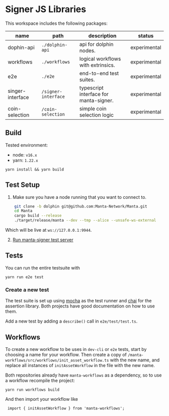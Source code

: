 # Signer JS Libraries

This workspace includes the following packages:

|    name          |       path          |        description                      |     status    |
|------------------|---------------------|-----------------------------------------|---------------|
| dophin-api       | `./dolphin-api`     |  api for dolphin nodes.                 |  experimental |
| workflows        | `./workflows`       |  logical workflows with extrinsics.     |  experimental |
| e2e              | `./e2e`             |  end-to-end test suites.                |  experimental |
| singer-interface | `/signer-interface` |  typescript interface for manta-signer. |  experimental |
| coin-selection   | `/coin-selection`   |  simple coin selection logic            |  experimental |


## Build
Tested environment:
* node: `v16.x`
* yarn: `1.22.x`

```yarn install && yarn build```

## Test Setup

1. Make sure you have a node running that you want to connect to.

```bash
    git clone -b dolphin git@github.com:Manta-Network/Manta.git
    cd Manta
    cargo build --release
    ./target/release/manta --dev --tmp --alice --unsafe-ws-external
```

Which will be live at `ws://127.0.0.1:9944`.

2. [Run manta-signer test server](https://github.com/Manta-Network/manta-signer/tree/master/examples)


## Tests
You can run the entire testsuite with

```yarn run e2e test```


### Create a new test
The test suite is set up using [mocha](https://mochajs.org/) as the test runner and [chai](https://www.chaijs.com/) for the assertion library.
Both projects have good documentation on how to use them.

Add a new test by adding a `describe()` call in `e2e/test/test.ts`.


## Workflows
To create a new workflow to be uses in `dev-cli` or `e2e` tests,
start by choosing a name for your workflow. Then create a copy of
`/manta-workflows/src/workflows/init_asset_workflow.ts` with the new name, and
replace all instances of `initAssetWorkflow` in the file with the new name.

Both repositories already have `manta-workflows` as a dependency, so to use a
workflow recompile the project:

```yarn run workflows build```

And then import your workflow like

``` import { initAssetWorkflow } from 'manta-workflows';```
